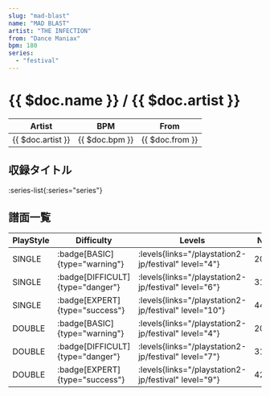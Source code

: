 ```yaml
---
slug: "mad-blast"
name: "MAD BLAST"
artist: "THE INFECTION"
from: "Dance Maniax"
bpm: 180
series:
  - "festival"
---
```


# {{ $doc.name }} / {{ $doc.artist }}

|Artist|BPM|From|
|------|---|----|
|{{ $doc.artist }}|{{ $doc.bpm }}|{{ $doc.from }}|

## 収録タイトル

:series-list{:series="series"}

## 譜面一覧

|PlayStyle|Difficulty|Levels|Notes|Movie|
|---------|----------|------|-----|-----|
|SINGLE| :badge[BASIC]{type="warning"}| :levels{links="/playstation2-jp/festival" level="4"}|207/35||
|SINGLE| :badge[DIFFICULT]{type="danger"}| :levels{links="/playstation2-jp/festival" level="6"}|318/37||
|SINGLE| :badge[EXPERT]{type="success"}| :levels{links="/playstation2-jp/festival" level="10"}|443/23||
|DOUBLE| :badge[BASIC]{type="warning"}| :levels{links="/playstation2-jp/festival" level="4"}|208/35||
|DOUBLE| :badge[DIFFICULT]{type="danger"}| :levels{links="/playstation2-jp/festival" level="7"}|316/39||
|DOUBLE| :badge[EXPERT]{type="success"}| :levels{links="/playstation2-jp/festival" level="9"}|420/39||
